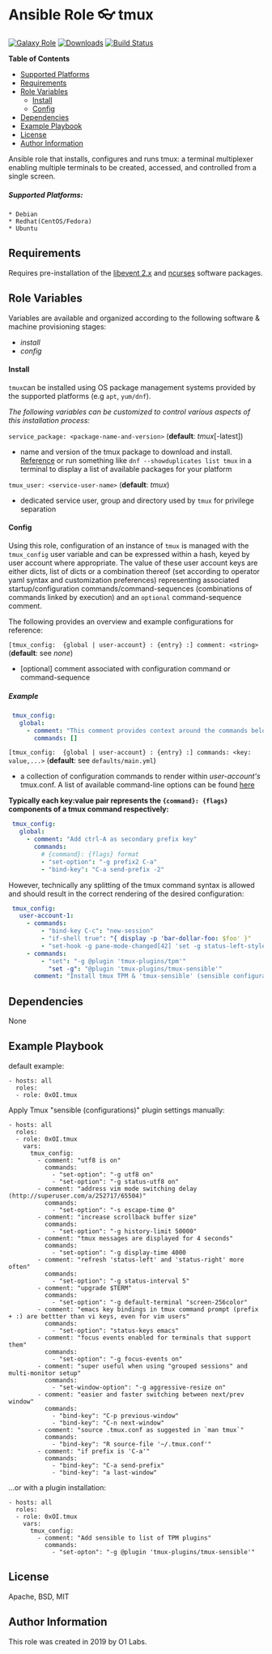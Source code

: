 Ansible Role :eyeglasses: tmux
=========
[![Galaxy Role](https://img.shields.io/ansible/role/44305.svg)](https://galaxy.ansible.com/0x0I/tmux)
[![Downloads](https://img.shields.io/ansible/role/d/44305.svg)](https://galaxy.ansible.com/0x0I/tmux)
[![Build Status](https://travis-ci.org/0x0I/ansible-role-tmux.svg?branch=master)](https://travis-ci.org/0x0I/ansible-role-tmux)

**Table of Contents**
  - [Supported Platforms](#supported-platforms)
  - [Requirements](#requirements)
  - [Role Variables](#role-variables)
      - [Install](#install)
      - [Config](#config)
  - [Dependencies](#dependencies)
  - [Example Playbook](#example-playbook)
  - [License](#license)
  - [Author Information](#author-information)

Ansible role that installs, configures and runs tmux: a terminal multiplexer enabling multiple terminals to be created, accessed, and controlled from a single screen.

##### Supported Platforms:
```
* Debian
* Redhat(CentOS/Fedora)
* Ubuntu
```

Requirements
------------

Requires pre-installation of the [libevent 2.x](http://fr2.rpmfind.net/linux/rpm2html/search.php?query=libevent&submit=Search+...&system=&arch=) and [ncurses](http://fr2.rpmfind.net/linux/rpm2html/search.php?query=ncurses&submit=Search+...&system=&arch=) software packages.

Role Variables
--------------
Variables are available and organized according to the following software & machine provisioning stages:
* _install_
* _config_

#### Install

`tmux`can be installed using OS package management systems provided by the supported platforms (e.g `apt`, `yum/dnf`).

_The following variables can be customized to control various aspects of this installation process:_

`service_package: <package-name-and-version>` (**default**: *tmux*[-latest])
- name and version of the tmux package to download and install. [Reference](http://fr2.rpmfind.net/linux/rpm2html/search.php?query=tmux&submit=Search+...&system=&arch=) or run something like `dnf --showduplicates list tmux` in a terminal to display a list of available packages for your platform

`tmux_user: <service-user-name>` (**default**: *tmux*)
- dedicated service user, group and directory used by `tmux` for privilege separation

#### Config

Using this role, configuration of an instance of `tmux` is managed with the `tmux_config` user variable and can be expressed within a hash, keyed by user account where appropriate. The value of these user account keys are either dicts, list of dicts or a combination thereof (set according to operator yaml syntax and customization preferences) representing associated startup/configuration commands/command-sequences (combinations of commands linked by execution) and an `optional` command-sequence comment.

The following provides an overview and example configurations for reference:

`[tmux_config:  {global | user-account} : {entry} :] comment: <string>` (**default**: see *none*)
- [optional] comment associated with configuration command or command-sequence

##### Example

 ```yaml
  tmux_config:
    global:
      - comment: "This comment provides context around the commands below (if any)"
        commands: []
  ```

`[tmux_config:  {global | user-account} : {entry} :] commands: <key: value,...>` (**default**: see `defaults/main.yml`)
- a collection of configuration commands to render within *user-account's* tmux.conf. A list of available command-line options can be found [here](http://man7.org/linux/man-pages/man1/tmux.1.html)

**Typically each key:value pair represents the `{command}: {flags}` components of a tmux command respectively:**

 ```yaml
  tmux_config:
    global:
      - comment: "Add ctrl-A as secondary prefix key"
        commands:
          # {command}: {flags} format
          - "set-option": "-g prefix2 C-a"
          - "bind-key": "C-a send-prefix -2"
  ```
  
However, technically any splitting of the tmux command syntax is allowed and should result in the correct rendering of the desired configuration:

 ```yaml
  tmux_config:
    user-account-1:
      - commands:
          - "bind-key C-c": "new-session"
          - "if-shell true": "{ display -p 'bar-dollar-foo: $foo' }"
          - "set-hook -g pane-mode-changed[42] 'set -g status-left-style bg=red'": ""
      - commands:
          - "set": "-g @plugin 'tmux-plugins/tpm'"
            "set -g": "@plugin 'tmux-plugins/tmux-sensible'"
        comment: "Install tmux TPM & 'tmux-sensible' (sensible configurations) plugins"
  ```
  
Dependencies
------------

None

Example Playbook
----------------
default example:
```
- hosts: all
  roles:
  - role: 0xOI.tmux
```

Apply Tmux "sensible (configurations)" plugin settings manually:
```
- hosts: all
  roles:
  - role: 0xOI.tmux
    vars:
      tmux_config:
        - comment: "utf8 is on"
          commands:
            - "set-option": "-g utf8 on"
            - "set-option": "-g status-utf8 on"
        - comment: "address vim mode switching delay (http://superuser.com/a/252717/65504)"
          commands:
            - "set-option": "-s escape-time 0"
        - comment: "increase scrollback buffer size"
          commands:
            - "set-option": "-g history-limit 50000"
        - comment: "tmux messages are displayed for 4 seconds"
          commands:
            - "set-option": "-g display-time 4000
        - comment: "refresh 'status-left' and 'status-right' more often"
          commands:
            - "set-option": "-g status-interval 5"
        - comment: "upgrade $TERM"
          commands:
            - "set-option": "-g default-terminal "screen-256color"
        - comment: "emacs key bindings in tmux command prompt (prefix + :) are bettter than vi keys, even for vim users"
          commands:
            - "set-option": "status-keys emacs"
        - comment: "focus events enabled for terminals that support them"
          commands:
            - "set-option": "-g focus-events on"
        - comment: "super useful when using "grouped sessions" and multi-monitor setup"
          commands:
            - "set-window-option": "-g aggressive-resize on"
        - comment: "easier and faster switching between next/prev window"
          commands:
            - "bind-key": "C-p previous-window"
            - "bind-key": "C-n next-window"
        - comment: "source .tmux.conf as suggested in `man tmux`"
          commands:
            - "bind-key": "R source-file '~/.tmux.conf'"
        - comment: "if prefix is 'C-a'"
          commands:
            - "bind-key": "C-a send-prefix"
            - "bind-key": "a last-window"
```
              
...or with a plugin installation:
```
- hosts: all
  roles:
  - role: 0xOI.tmux
    vars:
      tmux_config:
        - comment: "Add sensible to list of TPM plugins"
          commands:
            - "set-opton": "-g @plugin 'tmux-plugins/tmux-sensible'"
```

License
-------

Apache, BSD, MIT

Author Information
------------------

This role was created in 2019 by O1 Labs.
